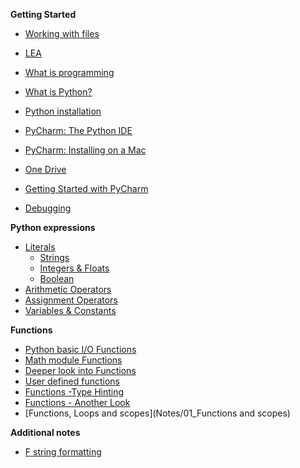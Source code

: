 **Getting Started**

- [Working with files](Notes/Getting_Started/FileManipulation.md)

- [LEA](/Notes/Getting_Started/LEA.md)

- [What is programming](Notes/Getting_StartedWhatIsProgramming)

- [What is Python?](Notes/Getting_Started/Introduction_to_Python)

- [Python installation](Notes/Getting_Started/Python_Installation)

- [PyCharm: The Python IDE](Notes/Getting_Started/PyCharm_IDE_installation)

- [PyCharm: Installing on a Mac](Notes/Getting_Started/Installing_Pycharm_on_Mac.md)

- [One Drive](Notes/Getting_Started/one_drive.md)

- [Getting Started with PyCharm](Notes/Getting_Started/create_new_project)


- [Debugging](Notes/Getting_Started/debugging)





**Python expressions**

- [Literals](Notes/01_Expressions_Literals)
  - [Strings](Notes/01_Expressions_Literals_Strings)
  - [Integers & Floats](Notes/01_Expressions_Literals_Integers_Floats)
  - [Boolean](Notes/01_Expressions_Literals_Boolean)
- [Arithmetic Operators](Notes/01_Expressions_Operators)
- [Assignment Operators](Notes/01_Expressions_Operators_Assignment)
- [Variables & Constants](Notes/01_Expressions_Variables_Constants)


**Functions**
- [Python basic I/O Functions](Notes/01_Expressions_functions_print_input)
- [Math module Functions](Notes/01_Expressions_Functions_math_module)
- [Deeper look into Functions](Notes/01_Expressions_Functions)
- [User defined functions](Notes/01_Expressions_Functions_user_defined)
- [Functions -Type Hinting](Notes/01_Expressions_Functions_Type_Hint)
- [Functions - Another Look](https://john-abbott-college.github.io/SN1-Notes/Notes/01_Expressions_Functions_Cartoon.pdf)
- [Functions, Loops and scopes](Notes/01_Functions and scopes)


**Additional notes**

- [F string formatting](Notes/01_Expressions_Literals_f_strings)



<!--

**Coming up next on JAC TV...**

- [Comparison and logical Operators](Notes/01_Expressions_Operators_Logical)
- [If statement](Notes/03_Conditions_if)
- [If/Else statement](./Notes/03_Conditions_if-else)
- [Priority Operations](Notes/01_Expressions_Priority_Operators)

**Week 7**

- [List](Notes/02_list)
- [For loop](Notes/04_for_loop)
- [List Comprehensions](Notes/04_for_loop_list_comprehension)

**Week 8**

- [Dictionary](Notes/02_Dictionaries)

- [Tuple](Notes/02_Tuples)


**Week 9**

- Test

**Week 10**

- [While loop](./Notes/04_while_loop)

  

**Week 11**

- Matplotlib TODO
- Graphs TODO

**Week 12**

- Reading and Writing to a file
- CSV files

**Week 13**

- Algorithm Design & Implementation

**Week 14**

- Intro to numpy

**Week 15**

- Review

-->













